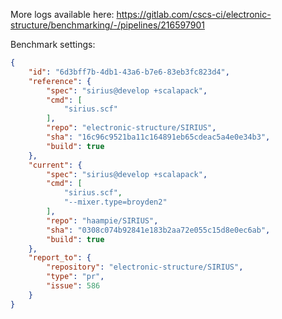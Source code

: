 More logs available here: https://gitlab.com/cscs-ci/electronic-structure/benchmarking/-/pipelines/216597901

Benchmark settings:

```json
{
    "id": "6d3bff7b-4db1-43a6-b7e6-83eb3fc823d4",
    "reference": {
        "spec": "sirius@develop +scalapack",
        "cmd": [
            "sirius.scf"
        ],
        "repo": "electronic-structure/SIRIUS",
        "sha": "16c96c9521ba11c164891eb65cdeac5a4e0e34b3",
        "build": true
    },
    "current": {
        "spec": "sirius@develop +scalapack",
        "cmd": [
            "sirius.scf",
            "--mixer.type=broyden2"
        ],
        "repo": "haampie/SIRIUS",
        "sha": "0308c074b92841e183b2aa72e055c15d8e0ec6ab",
        "build": true
    },
    "report_to": {
        "repository": "electronic-structure/SIRIUS",
        "type": "pr",
        "issue": 586
    }
}
```
